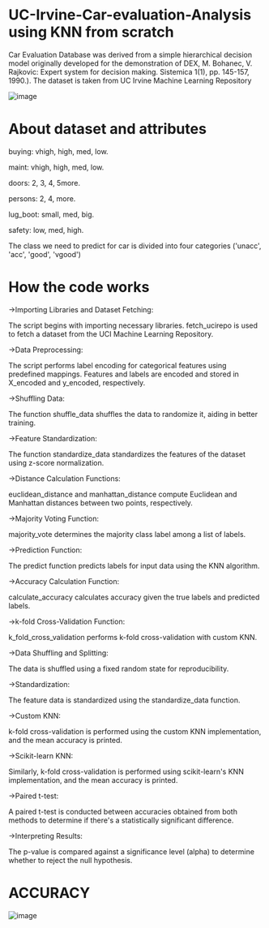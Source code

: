# UC-Irvine-Car-evaluation-Analysis using KNN from scratch
Car Evaluation Database was derived from a simple hierarchical decision model originally developed for the demonstration of DEX, M. Bohanec, V. Rajkovic: Expert system for decision making. Sistemica 1(1), pp. 145-157, 1990.).  The dataset is taken from UC Irvine Machine Learning Repository

![image](https://github.com/Satya-bit/UC-Irvine-Car-evaluation-Analysis/assets/70309925/83f9d752-8a48-418e-aa67-9187ba5488a5)

# About dataset and attributes
buying:   vhigh, high, med, low.

maint:    vhigh, high, med, low.

doors:    2, 3, 4, 5more.

persons:  2, 4, more.

lug_boot: small, med, big.

safety:   low, med, high.

The class we need to predict for car is divided into four categories ('unacc', 'acc', 'good', 'vgood')
# How the code works

->Importing Libraries and Dataset Fetching:

The script begins with importing necessary libraries.
fetch_ucirepo is used to fetch a dataset from the UCI Machine Learning Repository.

->Data Preprocessing:

The script performs label encoding for categorical features using predefined mappings.
Features and labels are encoded and stored in X_encoded and y_encoded, respectively.

->Shuffling Data:

The function shuffle_data shuffles the data to randomize it, aiding in better training.

->Feature Standardization:

The function standardize_data standardizes the features of the dataset using z-score normalization.

->Distance Calculation Functions:

euclidean_distance and manhattan_distance compute Euclidean and Manhattan distances between two points, respectively.

->Majority Voting Function:

majority_vote determines the majority class label among a list of labels.

->Prediction Function:

The predict function predicts labels for input data using the KNN algorithm.

->Accuracy Calculation Function:

calculate_accuracy calculates accuracy given the true labels and predicted labels.

->k-fold Cross-Validation Function:

k_fold_cross_validation performs k-fold cross-validation with custom KNN.

->Data Shuffling and Splitting:

The data is shuffled using a fixed random state for reproducibility.

->Standardization:

The feature data is standardized using the standardize_data function.

->Custom KNN:

k-fold cross-validation is performed using the custom KNN implementation, and the mean accuracy is printed.

->Scikit-learn KNN:

Similarly, k-fold cross-validation is performed using scikit-learn's KNN implementation, and the mean accuracy is printed.

->Paired t-test:

A paired t-test is conducted between accuracies obtained from both methods to determine if there's a statistically significant difference.

->Interpreting Results:

The p-value is compared against a significance level (alpha) to determine whether to reject the null hypothesis.

# ACCURACY
![image](https://github.com/Satya-bit/UC-Irvine-Car-evaluation-Analysis/assets/70309925/5eeecdce-04a0-4677-82a0-4df17a370694)


